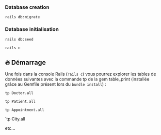 

### Database creation

`rails db:migrate`

### Database initialisation

`rails db:seed`

`rails c`


## 🔥 Démarrage

Une fois dans la console Rails (`rails c`) vous pourrez explorer les tables de données suivantes avec la commande tp de la gem table_print (installée grâce au Gemfile présent lors du `bundle install`) :

`tp Doctor.all`

`tp Patient.all`

`tp Appointment.all`

`tp City.all

etc...
